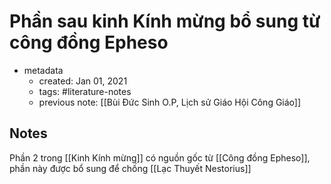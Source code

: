 # Phần sau kinh Kính mừng bổ sung từ công đồng Epheso

- metadata
	- created: Jan 01, 2021
	- tags: #literature-notes 
	- previous note: [[Bùi Đức Sinh O.P, Lịch sử Giáo Hội Công Giáo]]

## Notes
Phần 2 trong [[Kinh Kính mừng]] có nguồn gốc từ [[Công đồng Epheso]], phần này được bổ sung để chống [[Lạc Thuyết Nestorius]]